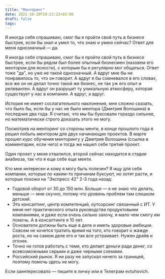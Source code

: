 ```yaml
---
title: "Менторинг"
date: 2021-10-20T19:23:23+03:00
draft: false
tags:
---
```


Я иногда себя спрашиваю, смог бы я пройти свой путь в бизнесе быстрее, если бы знал и умел то, что знаю и умею сейчас?
Ответ для меня однозначный — да.

Я иногда себя спрашиваю, смог бы я пройти свой путь в бизнесе быстрее, если бы рядом был более опытный бизнесмен
(назовем его ментором для ясности), с которым бы я регулярно мог общаться. Ответ тоже "да", но уже не такой однозначный.
А вдруг мне бы не понравилось то, что он говорит. А вдруг я бы сомневался в его словах, все же он не делал точно такой
же бизнес, не так уж его опыт и релевантен. А вдруг он разрушит ту уникальную атмосферу, которая существует у нас в
компании. А вдруг, а вдруг.

<!--more-->

История не имеет сослагательного наклонения, мне сложно сказать, что было бы, если бы у нас не было ментора (Дмитрия
Волошина) в последние два года. Я считаю, что мы бы буксовали гораздо сильнее, но математически строго доказать этого не
могу.

Посмотрев на менторинг со стороны менти, в конце прошлого года я решил побыть ментором для двух начинающих проектов. В
марте прошел курс обучения менторингу у Дмитрия Волошина (ссылка в комментарии, если чего) и тогда же нашел себе третий
проект.

Один проект у меня отвалился, второй сейчас находится в стадии анабиоза, так что я еще себе еще менти.

Кто мне интересен и кому я могу быть полезен? Я ищу для себя компании, которые по каким-то причинам буксуют, но хотят
расти, и которые похожи на "Экспресс 42" 2-3 года назад:
- Годовой оборот от 30 до 150 млн. Больше — я не знаю что делать, меньше — мне скучно, потому что уровень проблем там
	слишком детский.
- Это консалтинг, центр компетенций, оутсорсинг связанный с ИТ. У меня нет практического опыта руководства продуктовыми
	компаниями, и даже если очень сильно захочу, я мало чем смогу им помочь. А в консалтинге я 10 лет.
- Основатели должны быть еще в деле и иметь здоровые амбиции. Совсем не хочется тратить время на того, кто говорит о
	жажде роста, но на самом деле его и так все устраивает. Нужен драйв и огонек.
- Точно не готов работать с теми, кто делает деньги ради денег, со всевозможными серыми и даже черными схемами.
- Российский рынок. Я ни разу не запускал ничего за границей, поэтому помочь здесь не могу.

Если заинтересовало — пишите в личку или в Телеграм evtuhovich.

